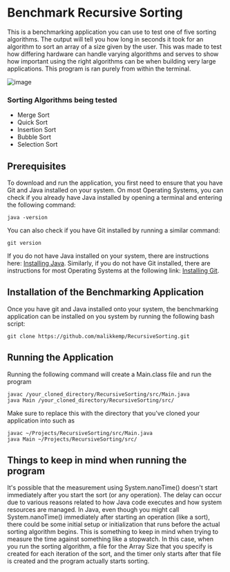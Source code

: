 # Benchmark Recursive Sorting
This is a benchmarking application you can use to test one of five sorting algorithms. 
The output will tell you how long in seconds it took for an algorithm to sort an array of a 
size given by the user. This was made to test how differing hardware can handle varying algorithms and serves
to show how important using the right algorithms can be when building very large applications. This program is ran purely from within the terminal.

![image](https://github.com/user-attachments/assets/d4fa30f3-0b9a-45e9-90e0-ccefac120347)


### Sorting Algorithms being tested
- Merge Sort
- Quick Sort
- Insertion Sort
- Bubble Sort
- Selection Sort

## Prerequisites
To download and run the application, you first need to ensure that you have Git and Java installed on your system. On most Operating 
Systems, you can check if you already have Java installed by opening a terminal and entering the following command:
```bs
java -version
```
You can also check if you have Git installed by running a similar command:
```bs
git version
```
If you do not have Java installed on your system, there are instructions here: [Installing Java](https://www.java.com/en/download/help/download_options.html).
Similarly, if you do not have Git installed, there are instructions for most Operating Systems at the following link: [Installing Git](https://github.com/git-guides/install-git).

## Installation of the Benchmarking Application
Once you have git and Java installed onto your system, 
the benchmarking application can be installed on you system by running the following bash script: 
```bs
git clone https://github.com/malikkemp/RecursiveSorting.git
```
## Running the Application
Running the following command will create a Main.class file and run the program
```bs
javac /your_cloned_directory/RecursiveSorting/src/Main.java
java Main /your_cloned_directory/RecursiveSorting/src/
```
Make sure to replace this with the directory that you've cloned your application into such as 
```bs
javac ~/Projects/RecursiveSorting/src/Main.java
java Main ~/Projects/RecursiveSorting/src/
```

## Things to keep in mind when running the program
It's possible that the measurement using System.nanoTime() doesn't start immediately after you start the sort (or any operation). The delay can occur due to various reasons related to how Java code executes and how system resources are managed. In Java, even though you might call System.nanoTime() immediately after starting an operation (like a sort), there could be some initial setup or initialization that runs before the actual sorting algorithm begins. This is something to keep in mind when trying to measure the time against something like a stopwatch. In this case, when you run the sorting algorithm, a file for the Array Size that you specify is created for each iteration of the sort, and the timer only starts after that file is created and the program actually starts sorting.
